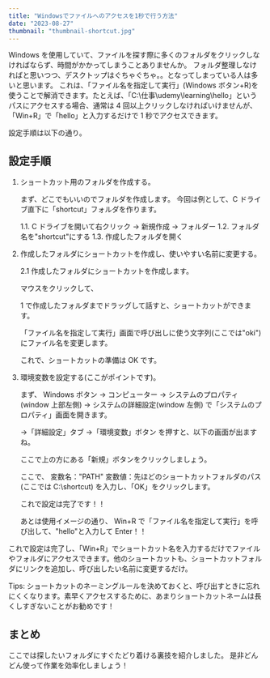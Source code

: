 ```yaml
---
title: "Windowsでファイルへのアクセスを1秒で行う方法"
date: "2023-08-27"
thumbnail: "thumbnail-shortcut.jpg"
---
```


Windows を使用していて、ファイルを探す際に多くのフォルダをクリックしなければならず、時間がかかってしまうことありませんか。
フォルダ整理しなければと思いつつ、デスクトップはぐちゃぐちゃ。。となってしまっている人は多いと思います。
これは、「ファイル名を指定して実行」(Windows ボタン+R)を使うことで解消できます。たとえば、「C:\仕事\udemy\learning\hello」というパスにアクセスする場合、通常は 4 回以上クリックしなければいけませんが、「Win+R」で「hello」と入力するだけで 1 秒でアクセスできます。

設定手順は以下の通り。

## 設定手順

1. ショートカット用のフォルダを作成する。

   まず、どこでもいいのでフォルダを作成します。
   今回は例として、C ドライブ直下に「shortcut」フォルダを作ります。

   1.1. C ドライブを開いて右クリック → 新規作成 → フォルダー
   1.2. フォルダ名を"shortcut"にする
   1.3. 作成したフォルダを開く

2. 作成したフォルダにショートカットを作成し、使いやすい名前に変更する。

   2.1 作成したフォルダにショートカットを作成します。

   マウスをクリックして、

   1 で作成したフォルダまでドラッグして話すと、ショートカットができます。

   「ファイル名を指定して実行」画面で呼び出しに使う文字列(ここでは"oki")にファイル名を変更します。

   これで、ショートカットの準備は OK です。

3. 環境変数を設定する(ここがポイントです)。

   まず、
   Windows ボタン
   → コンピューター
   → システムのプロパティ(window 上部左側)
   → システムの詳細設定(window 左側)
   で「システムのプロパティ」画面を開きます。

   →「詳細設定」タブ
   →「環境変数」ボタン
   を押すと、以下の画面が出ますね。

   ここで上の方にある「新規」ボタンをクリックしましょう。

   ここで、
   変数名："PATH"
   変数値：先ほどのショートカットフォルダのパス(ここでは C:\shortcut)
   を入力し、「OK」をクリックします。

   これで設定は完了です！！

   あとは使用イメージの通り、
   Win+R で「ファイル名を指定して実行」を呼び出して、"hello"と入力して Enter！！

これで設定は完了し、「Win+R」でショートカット名を入力するだけでファイルやフォルダにアクセスできます。他のショートカットも、ショートカットフォルダにリンクを追加し、呼び出したい名前に変更するだけ。

Tips: ショートカットのネーミングルールを決めておくと、呼び出すときに忘れにくくなります。素早くアクセスするために、あまりショートカットネームは長くしすぎないことがお勧めです！

## まとめ

ここでは探したいフォルダにすぐたどり着ける裏技を紹介しました。
是非どんどん使って作業を効率化しましょう！
